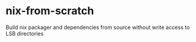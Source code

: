 # nix-from-scratch
Build nix packager and dependencies from source without write access to LSB directories
